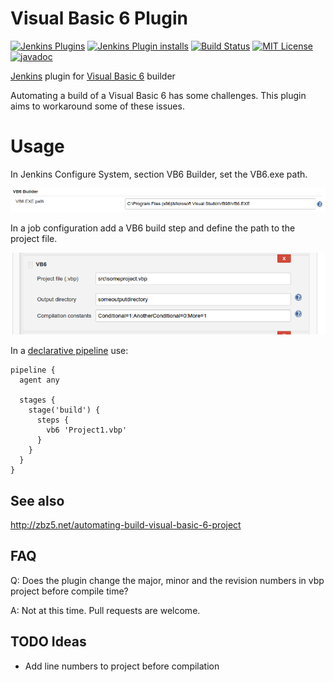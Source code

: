 # Visual Basic 6 Plugin

[![Jenkins Plugins](https://img.shields.io/jenkins/plugin/v/visual-basic-6)](https://github.com/jenkinsci/visual-basic-6-plugin/releases)
[![Jenkins Plugin installs](https://img.shields.io/jenkins/plugin/i/visual-basic-6)](https://plugins.jenkins.io/visual-basic-6)
[![Build Status](https://ci.jenkins.io/buildStatus/icon?job=Plugins/visual-basic-6-plugin/master)](https://ci.jenkins.io/blue/organizations/jenkins/Plugins%2Fvisual-basic-6-plugin/branches)
[![MIT License](https://img.shields.io/github/license/jenkinsci/visual-basic-6-plugin.svg)](LICENSE)
[![javadoc](https://img.shields.io/badge/javadoc-available-brightgreen.svg)](https://javadoc.jenkins.io/plugin/visual-basic-6/)

[Jenkins](https://jenkins.io/) plugin for [Visual Basic 6](https://msdn.microsoft.com/en-us/library/hh127509.aspx) builder

Automating a build of a Visual Basic 6 has some challenges. This plugin aims to workaround some of these issues. 

# Usage
In Jenkins Configure System, section VB6 Builder, set the VB6.exe path. 

![ScreenShot](VB6_path.png?raw=true )

In a job configuration add a VB6 build step and define the path to the project file.  

![ScreenShot](job_config.png?raw=true)

In a [declarative pipeline](https://jenkins.io/doc/book/pipeline/syntax/#declarative-pipeline) use:
```
pipeline {
  agent any

  stages {
    stage('build') {
      steps {
        vb6 'Project1.vbp'
      }
    }
  }
}
```

## See also
http://zbz5.net/automating-build-visual-basic-6-project

## FAQ

Q: Does the plugin change the major, minor and the revision numbers in
vbp project before compile time?

A: Not at this time. Pull requests are welcome. 

## TODO Ideas

-   Add line numbers to project before compilation
